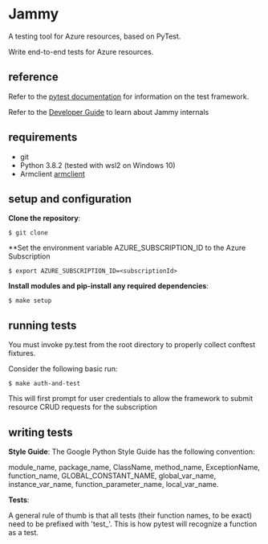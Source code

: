 # Jammy
A testing tool for Azure resources, based on PyTest.

Write end-to-end tests for Azure resources.

## reference

Refer to the [pytest documentation](https://pytest.org) for information on the test framework.

Refer to the [Developer Guide](DEVELOPER.md) to learn about Jammy internals

## requirements
* git
* Python 3.8.2 (tested with wsl2 on Windows 10)
* Armclient [armclient](https://github.com/projectkudu/ARMClient)

## setup and configuration
**Clone the repository**:
```
$ git clone
```

**Set the environment variable AZURE_SUBSCRIPTION_ID to the Azure Subscription
```
$ export AZURE_SUBSCRIPTION_ID=<subscriptionId>
```
**Install modules and pip-install any required dependencies**:
```
$ make setup
```

## running tests
You must invoke py.test from the root directory to properly collect conftest fixtures.

Consider the following basic run:
```
$ make auth-and-test
```
This will first prompt for user credentials to allow the framework to submit resource CRUD requests for the subscription

## writing tests

**Style Guide**:
The Google Python Style Guide has the following convention:

module_name, package_name, ClassName, method_name, ExceptionName, function_name, GLOBAL_CONSTANT_NAME, global_var_name, instance_var_name, function_parameter_name, local_var_name.

**Tests**:

A general rule of thumb is that all tests (their function names, to be exact) need to be prefixed with 'test_'. This is how pytest will recognize a function as a test.

